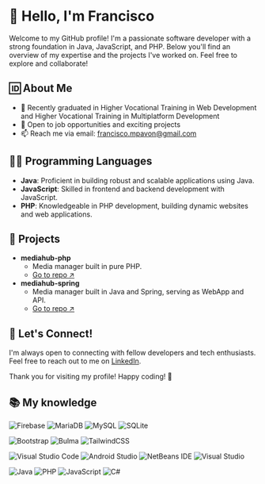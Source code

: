 # 👋 Hello, I'm Francisco

Welcome to my GitHub profile! I'm a passionate software developer with a strong foundation in Java, JavaScript, and PHP. Below you'll find an overview of my expertise and the projects I've worked on. Feel free to explore and collaborate!

## 🆔 About Me

- 🌱 Recently graduated in Higher Vocational Training in Web Development and Higher Vocational Training in Multiplatform Development
- 💼 Open to job opportunities and exciting projects
- 📫 Reach me via email: [francisco.mpavon@gmail.com](mailto:francisco.mpavon@gmail.com)

## 👩‍💻 Programming Languages

- **Java**: Proficient in building robust and scalable applications using Java.
- **JavaScript**: Skilled in frontend and backend development with JavaScript.
- **PHP**: Knowledgeable in PHP development, building dynamic websites and web applications.

## 📌 Projects

- **mediahub-php**
   - Media manager built in pure PHP.
   - [Go to repo ↗](https://github.com/fmpavon/mediahub-php)
- **mediahub-spring**
   - Media manager built in Java and Spring, serving as WebApp and API.
   - [Go to repo ↗](https://github.com/fmpavon/mediahub-spring)

## 🤝 Let's Connect!

I'm always open to connecting with fellow developers and tech enthusiasts. Feel free to reach out to me on [LinkedIn](https://www.linkedin.com/in/fmpavon).

Thank you for visiting my profile! Happy coding! 🚀

## 📚 My knowledge

![Firebase](https://img.shields.io/badge/Firebase-039BE5?style=for-the-badge&logo=Firebase&logoColor=white) ![MariaDB](https://img.shields.io/badge/MariaDB-003545?style=for-the-badge&logo=mariadb&logoColor=white) ![MySQL](https://img.shields.io/badge/mysql-%2300f.svg?style=for-the-badge&logo=mysql&logoColor=white) ![SQLite](https://img.shields.io/badge/sqlite-%2307405e.svg?style=for-the-badge&logo=sqlite&logoColor=white)

![Bootstrap](https://img.shields.io/badge/bootstrap-%238511FA.svg?style=for-the-badge&logo=bootstrap&logoColor=white) ![Bulma](https://img.shields.io/badge/bulma-00D0B1?style=for-the-badge&logo=bulma&logoColor=white) ![TailwindCSS](https://img.shields.io/badge/tailwindcss-%2338B2AC.svg?style=for-the-badge&logo=tailwind-css&logoColor=white)

![Visual Studio Code](https://img.shields.io/badge/Visual%20Studio%20Code-0078d7.svg?style=for-the-badge&logo=visual-studio-code&logoColor=white) ![Android Studio](https://img.shields.io/badge/Android%20Studio-3DDC84.svg?style=for-the-badge&logo=android-studio&logoColor=white) ![NetBeans IDE](https://img.shields.io/badge/NetBeansIDE-1B6AC6.svg?style=for-the-badge&logo=apache-netbeans-ide&logoColor=white) ![Visual Studio](https://img.shields.io/badge/Visual%20Studio-5C2D91.svg?style=for-the-badge&logo=visual-studio&logoColor=white)

![Java](https://img.shields.io/badge/java-%23ED8B00.svg?style=for-the-badge&logo=openjdk&logoColor=white) ![PHP](https://img.shields.io/badge/php-%23777BB4.svg?style=for-the-badge&logo=php&logoColor=white) ![JavaScript](https://img.shields.io/badge/javascript-%23323330.svg?style=for-the-badge&logo=javascript&logoColor=%23F7DF1E) ![C#](https://img.shields.io/badge/c%23-%23239120.svg?style=for-the-badge&logo=c-sharp&logoColor=white) 

